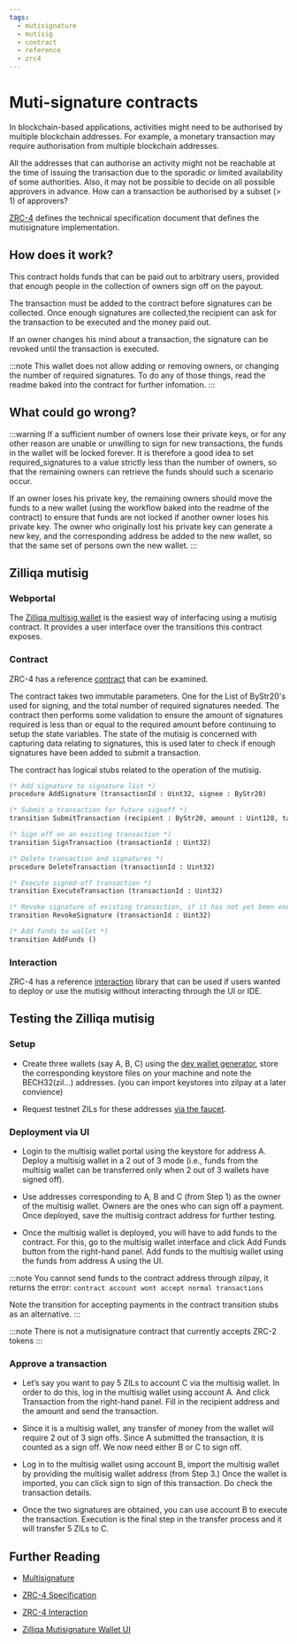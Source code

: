 ```yaml
---
tags:
  - mutisignature
  - mutisig
  - contract
  - reference
  - zrc4
---
```


# Muti-signature contracts

In blockchain-based applications, activities might need to be authorised by multiple blockchain addresses. For example, a monetary transaction may require authorisation from multiple blockchain addresses.

All the addresses that can authorise an activity might not be reachable at the time of issuing the transaction due to the sporadic or limited availability of some authorities. Also, it may not be possible to decide on all possible approvers in advance. How can a transaction be authorised by a subset (> 1) of approvers?

[ZRC-4](https://github.com/Zilliqa/ZRC/blob/master/zrcs/zrc-4.md) defines the technical specification document that defines the mutisignature implementation.

## How does it work?

This contract holds funds that can be paid out to arbitrary users, provided that enough people in the collection of owners sign off on the payout.

The transaction must be added to the contract before signatures can be collected. Once enough signatures are collected,the recipient can ask for the transaction to be executed and the money paid out.

If an owner changes his mind about a transaction, the signature can be revoked until the transaction is executed.

:::note
This wallet does not allow adding or removing owners, or changing the number of required signatures. To do any of those things, read the readme baked into the contract for further infomation.
:::

## What could go wrong?

:::warning
If a sufficient number of owners lose their private keys, or for any other reason are unable or unwilling to sign for new transactions, the funds in the wallet will be locked forever. It is therefore a good idea to set required_signatures to a value strictly less than the number of owners, so that the remaining owners can retrieve the funds should such a scenario occur.

If an owner loses his private key, the remaining owners should move the funds to a new wallet (using the workflow baked into the readme of the contract) to ensure that funds are not locked if another owner loses his private key. The owner who originally lost his private key can generate a new key, and the corresponding address be added to the new wallet, so that the same set of persons own the new wallet.
:::

## Zilliqa mutisig

### Webportal

The [Zilliqa multisig wallet](https://multisig.zilliqa.com/) is the easiest way of interfacing using a mutisig contract. It provides a user interface over the transitions this contract exposes.

### Contract

ZRC-4 has a reference [contract](https://raw.githubusercontent.com/Zilliqa/ZRC/4e92efd31c5d9a43db8bf5a7d25f7e2916d54c1d/reference/multisig_wallet.scilla) that can be examined.

The contract takes two immutable parameters. One for the List of ByStr20's used for signing, and the total number of required signatures needed. The contract then performs some validation to ensure the amount of signatures required is less than or equal to the required amount before continuing to setup the state variables. The state of the mutisig is concerned with capturing data relating to signatures, this is used later to check if enough signatures have been added to submit a transaction.

The contract has logical stubs related to the operation of the mutisig.

```ocaml
(* Add signature to signature list *)
procedure AddSignature (transactionId : Uint32, signee : ByStr20)
```

```ocaml
(* Submit a transaction for future signoff *)
transition SubmitTransaction (recipient : ByStr20, amount : Uint128, tag : String)

(* Sign off on an existing transaction *)
transition SignTransaction (transactionId : Uint32)

(* Delete transaction and signatures *)
procedure DeleteTransaction (transactionId : Uint32)

(* Execute signed-off transaction *)
transition ExecuteTransaction (transactionId : Uint32)

(* Revoke signature of existing transaction, if it has not yet been executed. *)
transition RevokeSignature (transactionId : Uint32)

(* Add funds to wallet *)
transition AddFunds ()
```

### Interaction

ZRC-4 has a reference [interaction](https://github.com/Zilliqa/ZRC/tree/4e92efd31c5d9a43db8bf5a7d25f7e2916d54c1d/example/zrc4) library that can be used if users wanted to deploy or use the mutisig without interacting through the UI or IDE.

## Testing the Zilliqa mutisig

### Setup

- Create three wallets (say A, B, C) using the [dev wallet generator](https://dev-wallet.zilliqa.com/generate), store the corresponding keystore files on your machine and note the BECH32(zil...) addresses. (you can import keystores into zilpay at a later convience)

- Request testnet ZILs for these addresses [via the faucet](https://dev-wallet.zilliqa.com/faucet).

### Deployment via UI

- Login to the multisig wallet portal using the keystore for address A. Deploy a multisig wallet in a 2 out of 3 mode (i.e., funds from the multisig wallet can be transferred only when 2 out of 3 wallets have signed off).

- Use addresses corresponding to A, B and C (from Step 1) as the owner of the multisig wallet. Owners are the ones who can sign off a payment. Once deployed, save the multisig contract address for further testing.

- Once the multisig wallet is deployed, you will have to add funds to the contract. For this, go to the multisig wallet interface and click Add Funds button from the right-hand panel. Add funds to the multisig wallet using the funds from address A using the UI.

:::note
You cannot send funds to the contract address through zilpay, it returns the error: ```contract account wont accept normal transactions```

Note the transition for accepting payments in the contract transition stubs as an alternative.
:::

:::note
There is not a mutisignature contract that currently accepts ZRC-2 tokens
:::

### Approve a transaction

- Let’s say you want to pay 5 ZILs to account C via the multisig wallet. In order to do this, log in the multisig wallet using account A. And click Transaction from the right-hand panel. Fill in the recipient address and the amount and send the transaction.

- Since it is a multisig wallet, any transfer of money from the wallet will require 2 out of 3 sign offs. Since A submitted the transaction, it is counted as a sign off. We now need either B or C to sign off.

- Log in to the multisig wallet using account B, import the multisig wallet by providing the multisig wallet address (from Step 3.) Once the wallet is imported, you can click sign to sign of this transaction. Do check the transaction details.

- Once the two signatures are obtained, you can use account B to execute the transaction. Execution is the final step in the transfer process and it will transfer 5 ZILs to C.

## Further Reading

* [Multisignature](https://research.csiro.au/blockchainpatterns/general-patterns/security-patterns/multiple-authorization/)

* [ZRC-4 Specification](https://github.com/Zilliqa/ZRC/blob/4e92efd31c5d9a43db8bf5a7d25f7e2916d54c1d/zrcs/zrc-4.md)

* [ZRC-4 Interaction](https://github.com/Zilliqa/ZRC/tree/4e92efd31c5d9a43db8bf5a7d25f7e2916d54c1d/example/zrc4)

* [Zilliqa Mutisignature Wallet UI](https://multisig.zilliqa.com/)
